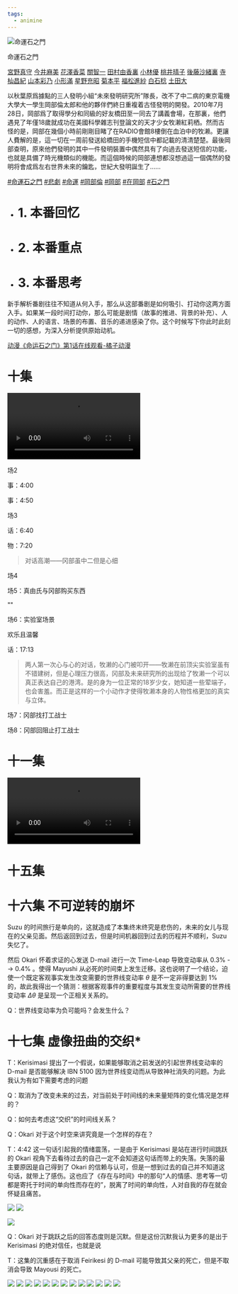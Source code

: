 ```yaml
---
tags:
  - animine
---
```


![命運石之門](https://pic.mknacg.top:458/images/2020/05/09/Steins_Gate_Anime_KV.md.jpg)

命運石之門

[宮野真守](https://www.jzacg.com/search/-%E5%AE%AB%E9%87%8E%E7%9C%9F%E5%AE%88------------/) [今井麻美](https://www.jzacg.com/search/-%E4%BB%8A%E4%BA%95%E9%BA%BB%E7%BE%8E------------/) [花澤香菜](https://www.jzacg.com/search/-%E8%8A%B1%E6%B3%BD%E9%A6%99%E8%8F%9C------------/) [關智一](https://www.jzacg.com/search/-%E5%85%B3%E6%99%BA%E4%B8%80------------/) [田村由香裏](https://www.jzacg.com/search/-%E7%94%B0%E6%9D%91%E7%94%B1%E9%A6%99%E9%87%8C------------/) [小林優](https://www.jzacg.com/search/-%E5%B0%8F%E6%9E%97%E4%BC%98------------/) [桃井晴子](https://www.jzacg.com/search/-%E6%A1%83%E4%BA%95%E6%99%B4%E5%AD%90------------/) [後藤沙緒裏](https://www.jzacg.com/search/-%E5%90%8E%E8%97%A4%E6%B2%99%E7%BB%AA%E9%87%8C------------/) [寺杣昌紀](https://www.jzacg.com/search/-%E5%AF%BA%E6%9D%A3%E6%98%8C%E7%BA%AA------------/) [山本彩乃](https://www.jzacg.com/search/-%E5%B1%B1%E6%9C%AC%E5%BD%A9%E4%B9%83------------/) [小形滿](https://www.jzacg.com/search/-%E5%B0%8F%E5%BD%A2%E6%BB%A1------------/) [星野充昭](https://www.jzacg.com/search/-%E6%98%9F%E9%87%8E%E5%85%85%E6%98%AD------------/) [菊本平](https://www.jzacg.com/search/-%E8%8F%8A%E6%9C%AC%E5%B9%B3------------/) [福松進紗](https://www.jzacg.com/search/-%E7%A6%8F%E6%9D%BE%E8%BF%9B%E7%BA%B1------------/) [白石稔](https://www.jzacg.com/search/-%E7%99%BD%E7%9F%B3%E7%A8%94------------/) [土田大](https://www.jzacg.com/search/-%E5%9C%9F%E7%94%B0%E5%A4%A7------------/) 

以秋葉原爲據點的三人發明小組“未來發明研究所”隊長，改不了中二病的東京電機大學大一學生岡部倫太郎和他的夥伴們終日重複着古怪發明的開發。2010年7月28日，岡部爲了取得學分和同級的好友橋田至一同去了講義會場，在那裏，他們遇見了年僅18歲就成功在美國科學雜志刊登論文的天才少女牧濑紅莉栖。然而古怪的是，岡部在幾個小時前剛剛目睹了在RADIO會館8樓倒在血泊中的牧濑。更讓人費解的是，這一切在一周前發送給橋田的手機短信中都記載的清清楚楚。最後岡部查明，原來他們發明的其中一件發明裝置中偶然具有了向過去發送短信的功能，也就是具備了時光機類似的機能。而這個時候的岡部連想都沒想過這一個偶然的發明将會成爲左右世界未來的鑰匙，世紀大發明誕生了……

[](https://www.jzacg.com/search/------------%E5%91%BD%E8%BF%90%E7%9F%B3%E4%B9%8B%E9%97%A8-/)[#命運石之門](app://obsidian.md/index.html#%E5%91%BD%E9%81%8B%E7%9F%B3%E4%B9%8B%E9%96%80) [](https://www.jzacg.com/search/------------%E6%82%B2%E5%89%A7-/)[#悲劇](app://obsidian.md/index.html#%E6%82%B2%E5%8A%87) [](https://www.jzacg.com/search/------------%E5%91%BD%E8%BF%90-/)[#命運](app://obsidian.md/index.html#%E5%91%BD%E9%81%8B) [](https://www.jzacg.com/search/------------%E5%86%88%E9%83%A8%E4%BC%A6-/)[#岡部倫](app://obsidian.md/index.html#%E5%B2%A1%E9%83%A8%E5%80%AB) [](https://www.jzacg.com/search/------------%E5%86%88%E9%83%A8-/)[#岡部](app://obsidian.md/index.html#%E5%B2%A1%E9%83%A8) [](https://www.jzacg.com/search/------------%E5%9C%A8%E5%86%88%E9%83%A8-/)[#在岡部](app://obsidian.md/index.html#%E5%9C%A8%E5%B2%A1%E9%83%A8) [](https://www.jzacg.com/search/------------%E7%9F%B3%E4%B9%8B%E9%97%A8-/)[#石之門](app://obsidian.md/index.html#%E7%9F%B3%E4%B9%8B%E9%96%80)


- # 1. 本番回忆


- # 2. 本番重点


- # 3. 本番思考

新手解析番剧往往不知道从何入手，那么从这部番剧是如何吸引、打动你这两方面入手。如果某一段时间打动你，那么可能是剧情（故事的推进、背景的补充）、人的动作、人的语言、场景的布置、音乐的递进感染了你。这个时候写下你此时此刻一切的感想，为深入分析提供原始动机。




[动漫《命运石之门》第1话在线观看-橘子动漫](https://www.jzacg.com/bangumi/371-2-1/)

# 十集
![](https://nbf9gyk0id.senhewenhua.com:8080/cache/5ZG96L+Q55+z5LmL6ZeoLTEwLm1wNA==.mp4?verify=1749118617-k4slhcHgVb4w%2B%2FDQESYMSqZyQCUyXIt511x52PZZ3qw%3D)

场2

事：4:00

事：4:50

场3

话：6:40

物：7:20

>对话高潮——冈部虽中二但是心细

场4



场5：真由氏与冈部购买东西

""

场6：实验室场景

欢乐且温馨

话：17:13

>两人第一次心与心的对话，牧濑的心门被叩开——牧濑在前顶尖实验室虽有不错建树，但是心理压力很高，冈部及未来研究所的出现给了牧濑一个可以真正表达自己的港湾。是的身为一位正常的18岁少女，她知道一些荤端子，也会害羞。而正是这样的一个小动作才使得牧濑本身的人物性格更加的真实与立体。

场7：冈部找打工战士


场8：冈部回阻止打工战士



# 十一集

![](https://fd4qzht24d.senhewenhua.com:8080/cache/5ZG96L+Q55+z5LmL6ZeoLTExLm1wNA==.mp4?verify=1749118405-u9R2BBhOOHm9V94nxwPUfLL%2Fp%2BY6qcnKfXwqUcJFaWM%3D)



# 十五集


# 十六集 不可逆转的崩坏

Suzu 的时间旅行是单向的，这就造成了本集终末终究是悲伤的，未来的女儿与现在的父亲见面。然后返回到过去，但是时间机器回到过去的历程并不顺利，Suzu 失忆了。

然后 Okari 怀着求证的心发送 D-mail 进行一次 Time-Leap 导致变动率从 0.3% --> 0.4% 。使得 Mayushi 从必死的时间束上发生迁移。这也说明了一个结论，迫使一个既定客观事实发生改变需要的世界线变动率 $\theta$ 是不一定非得要达到 $1\%$ 的，故此我得出一个猜测：根据客观事件的重要程度与其发生变动所需要的世界线变动率 $\Delta \theta$ 是呈现一个正相关关系的。

Q：世界线变动率为负可能吗？会发生什么？



# 十七集 虚像扭曲的交织*


T：Kerisimasi 提出了一个假说，如果能够取消之前发送的引起世界线变动率的 D-mail 是否能够解决 IBN 5100 因为世界线变动而从导致神社消失的问题。为此我认为有如下需要考虑的问题

Q：取消为了改变未来的过去，对当前处于时间线的未来量矩阵的变化情况是怎样的？

Q：如何去考虑这“交织”的时间线关系？

Q：Okari 对于这个时空来讲究竟是一个怎样的存在？


T：4:42 这一句话引起我的情绪震荡，一是由于 Kerisimasi 是站在进行时间跳跃的 Okari 视角下去看待过去的自己一定不会知道这句话而带上的失落。失落的最主要原因是自己得到了 Okari 的信赖与认可，但是一想到过去的自己并不知道这句话，就带上了感伤。这也应了《存在与时间》中的那句“人的情感、思考等一切都是寄托于时间的单向性而存在的”，脱离了时间的单向性，人对自我的存在就会怀疑且痛苦。

![](https://i0.hdslb.com/bfs/openplatform/43d5f79f267b3144802669bebd7059e7a3219bab.png)
![](https://i0.hdslb.com/bfs/openplatform/fe692c52ac0f2dc060e2dcba60d4e99deffe89b3.png)

![](https://i0.hdslb.com/bfs/openplatform/65ca1814493bcb4f1d3a4b7e0829ff3411b76b84.png)

Q：Okari 对于跳跃之后的回答态度则是沉默。但是这份沉默我认为更多的是出于 Kerisimasi 的绝对信任，也就是说

T：这集的沉重感在于取消 Feirikesi 的 D-mail 可能导致其父亲的死亡，但是不取消会导致 Mayousi 的死亡。

![](https://i0.hdslb.com/bfs/openplatform/2e25cde4473b8157675eecd68902a1b64589d860.png)
![](https://i0.hdslb.com/bfs/openplatform/3b586c3ee730fc3f82f6688def361f55d81c80cd.png)
![](https://i0.hdslb.com/bfs/openplatform/2b7ad87637df38d83ea239b29451c5d651bbb74c.png)
![](https://i0.hdslb.com/bfs/openplatform/c1e4977006fc4b24602921124416452ff8319810.png)
![](https://i0.hdslb.com/bfs/openplatform/33486d6658348c51b75e3b16813c41510221ed9b.png)
![](https://i0.hdslb.com/bfs/openplatform/b31d48e2287335a4d13e4ced47d5ad72fcef4fa8.png)
![](https://i0.hdslb.com/bfs/openplatform/5b04b462498ceeb123eb73ea96ce84ede4081f47.png)
![](https://i0.hdslb.com/bfs/openplatform/5ef1c550a73b52c2c3c9ed52a0e90088844b5356.png)
![](https://i0.hdslb.com/bfs/openplatform/fb7763e59fea448312c471e5cc96e81520a98bb5.png)
![](https://i0.hdslb.com/bfs/openplatform/eda6b8eee6fb15a30567df7fbe5fa3b474ff595c.png)
![](https://i0.hdslb.com/bfs/openplatform/bcee984b1ca4f690990c9267966632bbdf6fac2a.png)
![](https://i0.hdslb.com/bfs/openplatform/f41ea31a2a3b2c80257027c6dc4bf967c65c3998.png)
![](https://i0.hdslb.com/bfs/openplatform/edea7c5429d213f7ccf95e4b680e5ad9f4bbd74f.png)

